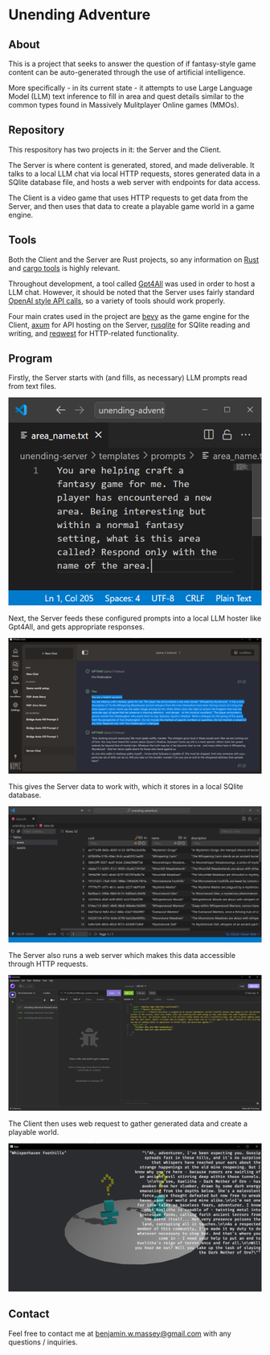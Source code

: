 # Unending Adventure

## About

This is a project that seeks to answer the question of if fantasy-style game content can be auto-generated through the use of artificial intelligence.

More specifically - in its current state - it attempts to use Large Language Model (LLM) text inference to fill in area and quest details similar to the common types found in Massively Mulitplayer Online games (MMOs).

## Repository

This respository has two projects in it: the Server and the Client.

The Server is where content is generated, stored, and made deliverable. It talks to a local LLM chat via local HTTP requests, stores generated data in a SQlite database file, and hosts a web server with endpoints for data access.

The Client is a video game that uses HTTP requests to get data from the Server, and then uses that data to create a playable game world in a game engine.

## Tools

Both the Client and the Server are Rust projects, so any information on [Rust](https://www.rust-lang.org/) and [cargo tools](https://doc.rust-lang.org/cargo/) is highly relevant.

Throughout development, a tool called [Gpt4All](https://www.nomic.ai/gpt4all) was used in order to host a LLM chat. However, it should be noted that the Server uses fairly standard [OpenAI style API calls](https://platform.openai.com/docs/api-reference/completions/create), so a variety of tools should work properly.

Four main crates used in the project are [bevy](https://bevyengine.org/) as the game engine for the Client, [axum](https://github.com/tokio-rs/axum) for API hosting on the Server, [rusqlite](https://github.com/rusqlite/rusqlite) for SQlite reading and writing, and [reqwest](https://crates.io/crates/reqwest/) for HTTP-related functionality.

## Program

Firstly, the Server starts with (and fills, as necessary) LLM prompts read from text files.

![prompt](./docs/prompt.png)

Next, the Server feeds these configured prompts into a local LLM hoster like Gpt4All, and gets appropriate responses.

![gpt4all](./docs/gpt4all.png)

This gives the Server data to work with, which it stores in a local SQlite database.

![sqlite](./docs/sqlite.png)

The Server also runs a web server which makes this data accessible through HTTP requests.

![insomnia](./docs/insomnia.png)

The Client then uses web request to gather generated data and create a playable world.

![bevy](./docs/bevy.png)

## Contact

Feel free to contact me at benjamin.w.massey@gmail.com with any questions / inquiries.